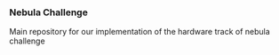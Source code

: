 ### Nebula Challenge

Main repository for our implementation of the hardware track of nebula challenge